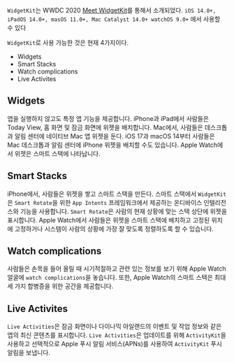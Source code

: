 
`WidgetKit`는 WWDC 2020 [Meet WidgetKit](https://developer.apple.com/videos/play/wwdc2020/10028/)를 통해서 소개되었다.
`iOS 14.0+, iPadOS 14.0+, masOS 11.0+, Mac Catalyst 14.0+ watchOS 9.0+` 에서 사용할 수 있다

`WidgetKit`로 사용 가능한 것은 현재 4가지이다.
* Widgets
* Smart Stacks
* Watch complications
* Live Activites


## Widgets
앱을 실행하지 않고도 특정 앱 기능을 제공합니다.
iPhone과 iPad에서 사람들은 Today View, 홈 화면 및 잠금 화면에 위젯을 배치합니다.
Mac에서, 사람들은 데스크톱과 알림 센터에 네이티브 Mac 앱 위젯을 둔다. 
iOS 17과 macOS 14부터 사람들은 Mac 데스크톱과 알림 센터에 iPhone 위젯을 배치할 수도 있습니다. 
Apple Watch에서 위젯은 스마트 스택에 나타납니다.

## Smart Stacks
iPhone에서, 사람들은 위젯을 쌓고 스마트 스택을 만든다. 스마트 스택에서 `WidgetKit`은 `Smart Rotate`을 위한 `App Intents` 프레임워크에서 제공하는 온디바이스 인텔리전스와 기능을 사용합니다.
`Smart Rotate`은 사람의 현재 상황에 맞는 스택 상단에 위젯을 표시합니다. 
Apple Watch에서 사람들은 위젯을 스마트 스택에 배치하고 고정된 위치에 고정하거나 시스템이 사람의 상황에 가장 잘 맞도록 정렬하도록 할 수 있습니다.

## Watch complications

사람들은 손목을 들어 올릴 때 시기적절하고 관련 있는 정보를 보기 위해 Apple Watch 얼굴에 `watch complications`을 놓습니다. 또한, Apple Watch의 스마트 스택은 최대 세 가지 합병증을 위한 공간을 제공합니다.

## Live Activites

`Live Activities`은 잠금 화면이나 다이나믹 아일랜드의 이벤트 및 작업 정보와 같은 앱의 최신 콘텐츠를 표시합니다. 
`Live Activities`은 업데이트를 위해 `ActivityKit`을 사용하고 선택적으로 Apple 푸시 알림 서비스(APNs)를 사용하여 `ActivityKit` 푸시 알림을 보냅니다. 